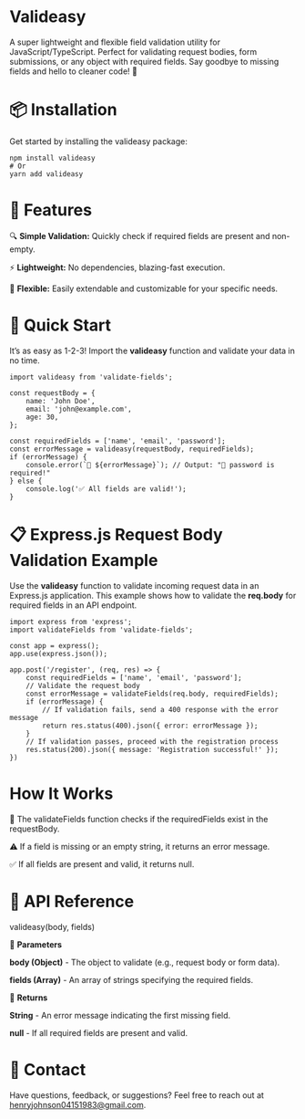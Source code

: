 # **Valideasy**

A super lightweight and flexible field validation utility for JavaScript/TypeScript. Perfect for validating request bodies, form submissions, or any object with required fields. Say goodbye to missing fields and hello to cleaner code! 🌟


# 📦 **Installation**

Get started by installing the valideasy package:
```
npm install valideasy
# Or
yarn add valideasy
```


# 🎁 **Features**

🔍 **Simple Validation:** 
Quickly check if required fields are present and non-empty.

⚡️ **Lightweight:** 
No dependencies, blazing-fast execution.

🔧 **Flexible:** 
Easily extendable and customizable for your specific needs.


# 🚀 **Quick Start**

It’s as easy as 1-2-3! Import the **valideasy** function and validate your data in no time.

```
import valideasy from 'validate-fields';

const requestBody = {
    name: 'John Doe',
    email: 'john@example.com',
    age: 30,
};

const requiredFields = ['name', 'email', 'password'];
const errorMessage = valideasy(requestBody, requiredFields);
if (errorMessage) {
    console.error(`🚫 ${errorMessage}`); // Output: "🚫 password is required!"
} else {
    console.log('✅ All fields are valid!');
}
```


# 📋 **Express.js Request Body Validation Example**
Use the **valideasy** function to validate incoming request data in an Express.js application. This example shows how to validate the **req.body** for required fields in an API endpoint.

```
import express from 'express';
import validateFields from 'validate-fields';

const app = express();
app.use(express.json());

app.post('/register', (req, res) => {
    const requiredFields = ['name', 'email', 'password'];
    // Validate the request body
    const errorMessage = validateFields(req.body, requiredFields);
    if (errorMessage) {
        // If validation fails, send a 400 response with the error message
        return res.status(400).json({ error: errorMessage });
    }
    // If validation passes, proceed with the registration process
    res.status(200).json({ message: 'Registration successful!' });
})
```


# **How It Works**

🧩 The validateFields function checks if the requiredFields exist in the requestBody.

⚠️ If a field is missing or an empty string, it returns an error message.

✅ If all fields are present and valid, it returns null.


# 📜 **API Reference**

valideasy(body, fields)

📝 **Parameters**

**body (Object)** - The object to validate (e.g., request body or form data).

**fields (Array<String>)** - An array of strings specifying the required fields.

🔄 **Returns**

**String** - An error message indicating the first missing field.

**null** - If all required fields are present and valid.


# 💬 **Contact**
Have questions, feedback, or suggestions? Feel free to reach out at henryjohnson04151983@gmail.com.